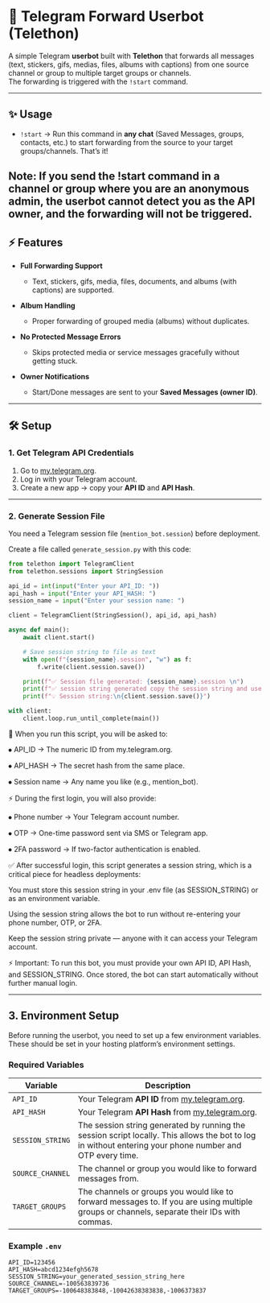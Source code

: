 # 🚀 Telegram Forward Userbot (Telethon)

A simple Telegram **userbot** built with **Telethon** that forwards all messages (text, stickers, gifs, medias, files, albums with captions) from one source channel or group to multiple target groups or channels.  
The forwarding is triggered with the `!start` command.  

---

## ✨ Usage

- `!start` → Run this command in **any chat** (Saved Messages, groups, contacts, etc.) to start forwarding from the source to your target groups/channels. That’s it!
  
Note: If you send the !start command in a channel or group where you are an anonymous admin, the userbot cannot detect you as the API owner, and the forwarding will not be triggered.
---

## ⚡ Features

- **Full Forwarding Support**  
  - Text, stickers, gifs, media, files, documents, and albums (with captions) are supported.  

- **Album Handling**  
  - Proper forwarding of grouped media (albums) without duplicates.  

- **No Protected Message Errors**  
  - Skips protected media or service messages gracefully without getting stuck.  

- **Owner Notifications**  
  - Start/Done messages are sent to your **Saved Messages (owner ID)**.  

---

## 🛠️ Setup

### 1. Get Telegram API Credentials
1. Go to [my.telegram.org](https://my.telegram.org).  
2. Log in with your Telegram account.  
3. Create a new app → copy your **API ID** and **API Hash**.  

---


### 2. Generate Session File
You need a Telegram session file (`mention_bot.session`) before deployment.

Create a file called `generate_session.py` with this code:


```python
from telethon import TelegramClient
from telethon.sessions import StringSession

api_id = int(input("Enter your API_ID: "))
api_hash = input("Enter your API_HASH: ")
session_name = input("Enter your session name: ")

client = TelegramClient(StringSession(), api_id, api_hash)

async def main():
    await client.start()

    # Save session string to file as text
    with open(f"{session_name}.session", "w") as f:
        f.write(client.session.save())

    print(f"✅ Session file generated: {session_name}.session \n")
    print(f"✅ session string generated copy the session string and use it in your environment \n ")
    print(f"💡 Session string:\n{client.session.save()}")

with client:
    client.loop.run_until_complete(main())
```


📝 When you run this script, you will be asked to:

⦁ API_ID → The numeric ID from my.telegram.org.

⦁ API_HASH → The secret hash from the same place.

⦁ Session name → Any name you like (e.g., mention_bot).


⚡ During the first login, you will also provide:

⦁ Phone number → Your Telegram account number.

⦁ OTP → One-time password sent via SMS or Telegram app.

⦁ 2FA password → If two-factor authentication is enabled.


✅ After successful login, this script generates a session string, which is a critical piece for headless deployments:

You must store this session string in your .env file (as SESSION_STRING) or as an environment variable.

Using the session string allows the bot to run without re-entering your phone number, OTP, or 2FA.

Keep the session string private — anyone with it can access your Telegram account.


⚡ Important: To run this bot, you must provide your own API ID, API Hash, and SESSION_STRING. Once stored, the bot can start automatically without further manual login.




---

## 3. Environment Setup

Before running the userbot, you need to set up a few environment variables.  
These should be set in your hosting platform’s environment settings.

### Required Variables

| Variable          | Description                                                                 |
|------------------|-----------------------------------------------------------------------------|
| `API_ID`          | Your Telegram **API ID** from [my.telegram.org](https://my.telegram.org).   |
| `API_HASH`        | Your Telegram **API Hash** from [my.telegram.org](https://my.telegram.org). |
| `SESSION_STRING`  | The session string generated by running the session script locally. This allows the bot to log in without entering your phone number and OTP every time. |
| `SOURCE_CHANNEL`  | The channel or group you would like to forward messages from. |
| `TARGET_GROUPS`   | The channels or groups you would like to forward messages to. If you are using multiple groups or channels, separate their IDs with commas.|

### Example `.env` 

```env
API_ID=123456
API_HASH=abcd1234efgh5678
SESSION_STRING=your_generated_session_string_here
SOURCE_CHANNEL=-100563839736
TARGET_GROUPS=-100648383848,-10042638383838,-1006373837
